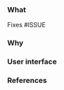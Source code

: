 ### What

<!--- Include a summary of the change and relevant motivation/context. List any dependencies that are required for this change. --->

Fixes #ISSUE

### Why

<!-- Explain why this change was made -->

### User interface

<!-- Include screenshots before and after images -->

### References

<!-- Link inspiration links and references -->
